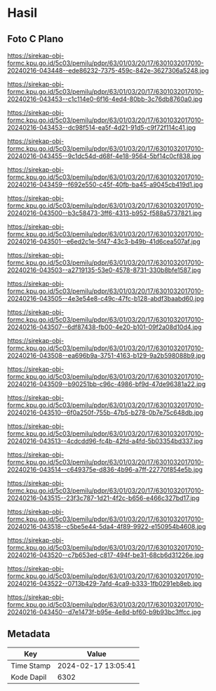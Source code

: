 # Hasil

## Foto C Plano

https://sirekap-obj-formc.kpu.go.id/5c03/pemilu/pdpr/63/01/03/20/17/6301032017010-20240216-043448--ede86232-7375-459c-842e-3627306a5248.jpg

https://sirekap-obj-formc.kpu.go.id/5c03/pemilu/pdpr/63/01/03/20/17/6301032017010-20240216-043453--c1c114e0-6f16-4ed4-80bb-3c76db8760a0.jpg

https://sirekap-obj-formc.kpu.go.id/5c03/pemilu/pdpr/63/01/03/20/17/6301032017010-20240216-043453--dc98f514-ea5f-4d21-91d5-c9f72f114c41.jpg

https://sirekap-obj-formc.kpu.go.id/5c03/pemilu/pdpr/63/01/03/20/17/6301032017010-20240216-043455--9c1dc54d-d68f-4e18-9564-5bf14c0cf838.jpg

https://sirekap-obj-formc.kpu.go.id/5c03/pemilu/pdpr/63/01/03/20/17/6301032017010-20240216-043459--f692e550-c45f-40fb-ba45-a9045cb419d1.jpg

https://sirekap-obj-formc.kpu.go.id/5c03/pemilu/pdpr/63/01/03/20/17/6301032017010-20240216-043500--b3c58473-3ff6-4313-b952-f588a5737821.jpg

https://sirekap-obj-formc.kpu.go.id/5c03/pemilu/pdpr/63/01/03/20/17/6301032017010-20240216-043501--e6ed2c1e-5f47-43c3-b49b-41d6cea507af.jpg

https://sirekap-obj-formc.kpu.go.id/5c03/pemilu/pdpr/63/01/03/20/17/6301032017010-20240216-043503--a2719135-53e0-4578-8731-330b8bfe1587.jpg

https://sirekap-obj-formc.kpu.go.id/5c03/pemilu/pdpr/63/01/03/20/17/6301032017010-20240216-043505--4e3e54e8-c49c-47fc-b128-abdf3baabd60.jpg

https://sirekap-obj-formc.kpu.go.id/5c03/pemilu/pdpr/63/01/03/20/17/6301032017010-20240216-043507--6df87438-fb00-4e20-b101-09f2a08d10d4.jpg

https://sirekap-obj-formc.kpu.go.id/5c03/pemilu/pdpr/63/01/03/20/17/6301032017010-20240216-043508--ea696b9a-3751-4163-b129-9a2b598088b9.jpg

https://sirekap-obj-formc.kpu.go.id/5c03/pemilu/pdpr/63/01/03/20/17/6301032017010-20240216-043509--b90251bb-c96c-4986-bf9d-47de96381a22.jpg

https://sirekap-obj-formc.kpu.go.id/5c03/pemilu/pdpr/63/01/03/20/17/6301032017010-20240216-043510--6f0a250f-755b-47b5-b278-0b7e75c648db.jpg

https://sirekap-obj-formc.kpu.go.id/5c03/pemilu/pdpr/63/01/03/20/17/6301032017010-20240216-043513--4cdcdd96-fc4b-42fd-a4fd-5b03354bd337.jpg

https://sirekap-obj-formc.kpu.go.id/5c03/pemilu/pdpr/63/01/03/20/17/6301032017010-20240216-043514--c649375e-d836-4b96-a7ff-22770f854e5b.jpg

https://sirekap-obj-formc.kpu.go.id/5c03/pemilu/pdpr/63/01/03/20/17/6301032017010-20240216-043515--23f3c787-1d21-4f2c-b656-e466c327bd17.jpg

https://sirekap-obj-formc.kpu.go.id/5c03/pemilu/pdpr/63/01/03/20/17/6301032017010-20240216-043518--c5be5e44-5da4-4f89-9922-e150954b4608.jpg

https://sirekap-obj-formc.kpu.go.id/5c03/pemilu/pdpr/63/01/03/20/17/6301032017010-20240216-043520--c7b653ed-c817-494f-be31-68cb6d31226e.jpg

https://sirekap-obj-formc.kpu.go.id/5c03/pemilu/pdpr/63/01/03/20/17/6301032017010-20240216-043522--0713b429-7afd-4ca9-b333-1fb0291eb8eb.jpg

https://sirekap-obj-formc.kpu.go.id/5c03/pemilu/pdpr/63/01/03/20/17/6301032017010-20240216-043450--d7e1473f-b95e-4e8d-bf60-b9b93bc3ffcc.jpg


## Metadata

| Key        | Value               |
| ---------- | ------------------- |
| Time Stamp | 2024-02-17 13:05:41 |
| Kode Dapil | 6302                |



